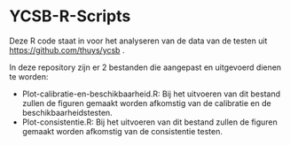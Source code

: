 YCSB-R-Scripts
==============
Deze R code staat in voor het analyseren van de data van de testen uit https://github.com/thuys/ycsb . 

In deze repository zijn er 2 bestanden die aangepast en uitgevoerd dienen te worden:
- Plot-calibratie-en-beschikbaarheid.R: Bij het uitvoeren van dit bestand zullen de figuren gemaakt worden afkomstig van de calibratie en de beschikbaarheidstesten. 
- Plot-consistentie.R: Bij het uitvoeren van dit bestand zullen de figuren gemaakt worden afkomstig van de consistentie testen. 